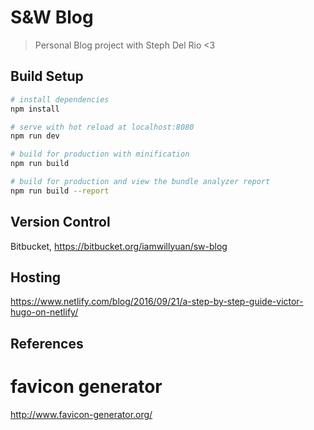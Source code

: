 # S&W Blog 

> Personal Blog project with Steph Del Rio <3

## Build Setup

``` bash
# install dependencies
npm install

# serve with hot reload at localhost:8080
npm run dev

# build for production with minification
npm run build

# build for production and view the bundle analyzer report
npm run build --report

```

## Version Control
Bitbucket, https://bitbucket.org/iamwillyuan/sw-blog

## Hosting
https://www.netlify.com/blog/2016/09/21/a-step-by-step-guide-victor-hugo-on-netlify/

## References

# favicon generator
http://www.favicon-generator.org/




